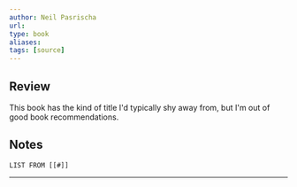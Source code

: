 ```yaml
---
author: Neil Pasrischa
url: 
type: book
aliases: 
tags: [source]
---
```

## Review
This book has the kind of title I'd typically shy away from, but I'm out of good book recommendations.

## Notes
```dataview
LIST FROM [[#]]
```

---